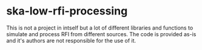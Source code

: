 # ska-low-rfi-processing

This is not a project in intself but a lot of different libraries and functions to simulate and process RFI from different sources. 
The code is provided as-is and it's authors are not responsible for the use of it. 
